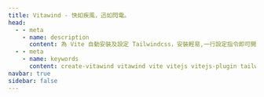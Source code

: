 ```yaml
---
title: Vitawind - 快如疾風，迅如閃電。
head:
  - - meta
    - name: description
      content: 為 Vite 自動安裝及設定 Tailwindcss，安裝輕易,一行設定指令即可開啟 Tailwind JIT 模式
  - - meta
    - name: keywords
      content: create-vitawind vitawind vite vitejs vitejs-plugin tailwind tailwindcss hmr
navbar: true
sidebar: false
---
```


<script setup>
import HomePage from '.vitepress/components/HomePage.vue'
import Footer from '.vitepress/components/Footer.vue'
</script>

<HomePage />
<Footer />
